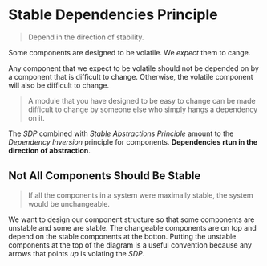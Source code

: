# Stable Dependencies Principle

> Depend in the direction of stability.

Some components are designed to be volatile. We *expect* them to cange.

Any component that we expect to be volatile should not be depended on by a component that is difficult to change. Otherwise, the volatile component will also be difficult to change.

> A module that you have designed to be easy to change can be made difficult to change by someone else who simply hangs a dependency on it.

The *SDP* combined with *Stable Abstractions Principle* amount to the *Dependency Inversion* principle for components. **Dependencies rtun in the direction of abstraction**.

## Not All Components Should Be Stable

> If all the components in a system were maximally stable, the system would be unchangeable.

We want to design our component structure so that some components are unstable and some are stable. The changeable components are on top and depend on the stable components at the botton. Putting the unstable components at the top of the diagram is a useful convention because any arrows that points *up* is volating the *SDP*.
